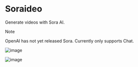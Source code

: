 # Soraideo
Generate videos with Sora AI.

> [!NOTE]  
> OpenAI has not yet released Sora. Currently only supports Chat.

![image](https://github.com/obiscr/soraideo/assets/28687074/4a562366-c089-4cf8-a358-7d9a65c71b00)

![image](https://github.com/obiscr/soraideo/assets/28687074/40c402d1-2095-47a7-849c-c8e0625029c7)

